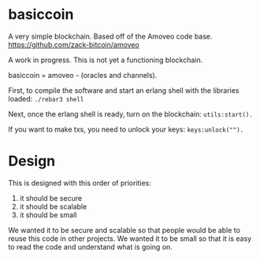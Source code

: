 basiccoin
=====

A very simple blockchain.
Based off of the Amoveo code base. https://github.com/zack-bitcoin/amoveo

A work in progress. This is not yet a functioning blockchain.

basiccoin = amoveo - (oracles and channels).

First, to compile the software and start an erlang shell with the libraries loaded:
`./rebar3 shell`

Next, once the erlang shell is ready, turn on the blockchain:
`utils:start().`

If you want to make txs, you need to unlock your keys:
`keys:unlock("").`


Design
=======

This is designed with this order of priorities:
1) it should be secure
2) it should be scalable
3) it should be small

We wanted it to be secure and scalable so that people would be able to reuse this code in other projects.
We wanted it to be small so that it is easy to read the code and understand what is going on.
